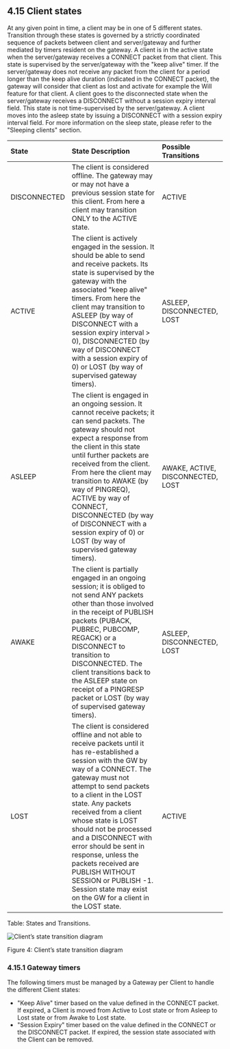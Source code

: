 <!-- transformation-note: left upstream numbering of headings for verification -->
## 4.15 Client states

At any given point in time, a client may be in one of 5 different states.
Transition through these states is governed by a strictly coordinated sequence of packets between client and server/gateway and
further mediated by timers resident on the gateway.
A client is in the active state when the server/gateway receives a CONNECT packet from that client.
This state is supervised by the server/gateway with the "keep alive" timer.
If the server/gateway does not receive any packet from the client for a period longer than the keep alive duration
(indicated in the CONNECT packet), the gateway will consider that client as lost and activate for example the Will feature for that client.
A client goes to the disconnected state when the server/gateway receives a DISCONNECT without a session expiry interval field.
This state is not time-supervised by the server/gateway.
A client moves into the asleep state by issuing a DISCONNECT with a session expiry interval field.
For more information on the sleep state, please refer to the "Sleeping clients" section.

| State        | State Description                                                                                                                                                                                                                                                                                                                                                                                                                                                                                   | Possible Transitions              |
|:-------------|:----------------------------------------------------------------------------------------------------------------------------------------------------------------------------------------------------------------------------------------------------------------------------------------------------------------------------------------------------------------------------------------------------------------------------------------------------------------------------------------------------|:----------------------------------|
| DISCONNECTED | The client is considered offline. The gateway may or may not have a previous session state for this client. From here a client may transition ONLY to the ACTIVE state.                                                                                                                                                                                                                                                                                                                             | ACTIVE                            |
| ACTIVE       | The client is actively engaged in the session. It should be able to send and receive packets. Its state is supervised by the gateway with the associated "keep alive" timers. From here the client may transition to ASLEEP (by way of DISCONNECT with a session expiry interval > 0), DISCONNECTED (by way of DISCONNECT with a session expiry of 0) or LOST (by way of supervised gateway timers).                                                                                                | ASLEEP,  DISCONNECTED, LOST       |
| ASLEEP       | The client is engaged in an ongoing session. It cannot receive packets; it can send packets. The gateway should not expect a response from the client in this state until further packets are received from the client. From here the client may transition to AWAKE (by way of PINGREQ), ACTIVE by way of CONNECT, DISCONNECTED (by way of DISCONNECT with a session expiry of 0) or LOST (by way of supervised gateway timers).                                                                   | AWAKE, ACTIVE, DISCONNECTED, LOST |
| AWAKE        | The client is partially engaged in an ongoing session; it is obliged to not send ANY packets other than those involved in the receipt of PUBLISH packets (PUBACK, PUBREC, PUBCOMP, REGACK) or a DISCONNECT to transition to DISCONNECTED. The client transitions back to the ASLEEP state on receipt of a PINGRESP packet or LOST (by way of supervised gateway timers).                                                                                                                            | ASLEEP, DISCONNECTED, LOST        |
| LOST         | The client is considered offline and not able to receive packets until it has re-established a session with the GW by way of a CONNECT. The gateway must not attempt to send packets to a client in the LOST state. Any packets received from a client whose state is LOST should not be processed and a DISCONNECT with error should be sent in response, unless the packets received are PUBLISH WITHOUT SESSION or PUBLISH -1. Session state may exist on the GW for a client in the LOST state. | ACTIVE                            |

Table: States and Transitions.
<!-- transformation-note: table caption injected. -->

![Client’s state transition diagram](images/the-state-diagram.svg "Client’s state transition diagram")

Figure 4: Client’s state transition diagram

<!-- transformation-note: left upstream numbering of headings for verification -->
### 4.15.1 Gateway timers

The following timers must be managed by a Gateway per Client to handle the different Client states:

- "Keep Alive" timer based on the value defined in the CONNECT packet.
  If expired, a Client is moved from Active to Lost state or from Asleep to Lost state or from Awake to Lost state.
- "Session Expiry" timer based on the value defined in the CONNECT or the DISCONNECT packet.
  If expired, the session state associated with the Client can be removed.
